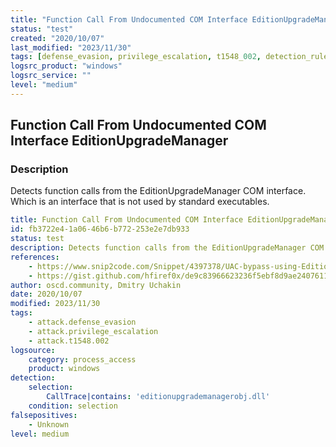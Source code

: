 ```yaml
---
title: "Function Call From Undocumented COM Interface EditionUpgradeManager"
status: "test"
created: "2020/10/07"
last_modified: "2023/11/30"
tags: [defense_evasion, privilege_escalation, t1548_002, detection_rule]
logsrc_product: "windows"
logsrc_service: ""
level: "medium"
---
```


## Function Call From Undocumented COM Interface EditionUpgradeManager

### Description

Detects function calls from the EditionUpgradeManager COM interface. Which is an interface that is not used by standard executables.

```yml
title: Function Call From Undocumented COM Interface EditionUpgradeManager
id: fb3722e4-1a06-46b6-b772-253e2e7db933
status: test
description: Detects function calls from the EditionUpgradeManager COM interface. Which is an interface that is not used by standard executables.
references:
    - https://www.snip2code.com/Snippet/4397378/UAC-bypass-using-EditionUpgradeManager-C/
    - https://gist.github.com/hfiref0x/de9c83966623236f5ebf8d9ae2407611
author: oscd.community, Dmitry Uchakin
date: 2020/10/07
modified: 2023/11/30
tags:
    - attack.defense_evasion
    - attack.privilege_escalation
    - attack.t1548.002
logsource:
    category: process_access
    product: windows
detection:
    selection:
        CallTrace|contains: 'editionupgrademanagerobj.dll'
    condition: selection
falsepositives:
    - Unknown
level: medium

```
